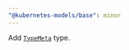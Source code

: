 ```yaml
---
"@kubernetes-models/base": minor
---
```


Add [`TypeMeta`](https://pkg.go.dev/k8s.io/apimachinery@v0.23.2/pkg/apis/meta/v1#TypeMeta) type.
